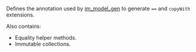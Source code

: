 Defines the annotation used by [im_model_gen](https://pub.dev/packages/im_model_gen) to generate `==` and `copyWith` extensions.

Also contains:
- Equality helper methods.
- Immutable collections.
